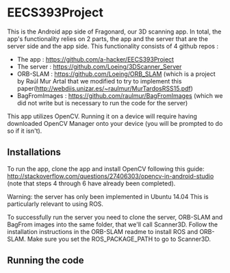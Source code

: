 # EECS393Project

This is the Android app side of Fragonard, our 3D scanning app.  In total, the app's functionality relies on 2 parts, the app and the server that are the server side and the app side. This functionality consists of 4 github repos : 
- The app : https://github.com/a-hacker/EECS393Project
- The server : https://github.com/Loeing/3DScanner_Server
- ORB-SLAM  : https://github.com/Loeing/ORB_SLAM   (which is a project by Raúl Mur Artal that we modified to try to implement this paper(http://webdiis.unizar.es/~raulmur/MurTardosRSS15.pdf)
- BagFromImages : https://github.com/raulmur/BagFromImages (which we did not write but is necessary to run the code for the server)

This app utilizes OpenCV. Running it on a device will require having downloaded OpenCV Manager onto your device (you will be prompted to do so if it isn't).

## Installations

To run the app, clone the app and install OpenCV following this guide: http://stackoverflow.com/questions/27406303/opencv-in-android-studio (note that steps 4 through 6 have already been completed).

Warning: the server has only been implemented in Ubuntu 14.04 This is particularly relevant to using ROS.

To successfully run the server you need to clone the server, ORB-SLAM and BagFrom images into the same folder, that we'll call Scanner3D. Follow the installation instructions in the ORB-SLAM readme to install ROS and ORB-SLAM. Make sure you set the ROS_PACKAGE_PATH to go to Scanner3D.

## Running the code


